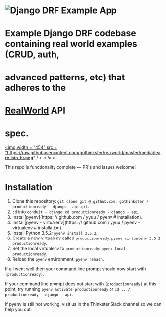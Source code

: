 # ![Django DRF Example App](project-logo.png)

# Example Django DRF codebase containing real world examples (CRUD, auth,
# advanced patterns, etc) that adheres to the
# [RealWorld](https://github.com/gothinkster/realworld-example-apps) API
# spec.
>

<a href = "https://thinkster.io/tutorials/django-json-api" target = "_blank" > <img width = "454" src = "https://raw.githubusercontent.com/gothinkster/realworld/master/media/learn-btn-hr.png" / > < /a >

This repo is functionality complete — PR's and issues welcome!

# Installation

1. Clone this repository: `git clone git @ github.com: gothinkster / productionready - django - api.git`.
2. `cd` into `conduit - django`: `cd productionready - django - api`.
3. Install[pyenv](https: // github.com / yyuu / pyenv  # installation).
4. Install[pyenv - virtualenv](https: // github.com / yyuu / pyenv - virtualenv  # installation).
5. Install Python 3.5.2: `pyenv install 3.5.2`.
6. Create a new virtualenv called `productionready`: `pyenv virtualenv 3.5.2 productionready`.
7. Set the local virtualenv to `productionready`: `pyenv local productionready`.
8. Reload the `pyenv` environment: `pyenv rehash`.

If all went well then your command line prompt should now start with `(productionready)`.

If your command line prompt does not start with `(productionready)` at this point, try running `pyenv activate productionready` or `cd .. / productionready - django - api`.

If pyenv is still not working, visit us in the Thinkster Slack channel so we can help you out.
